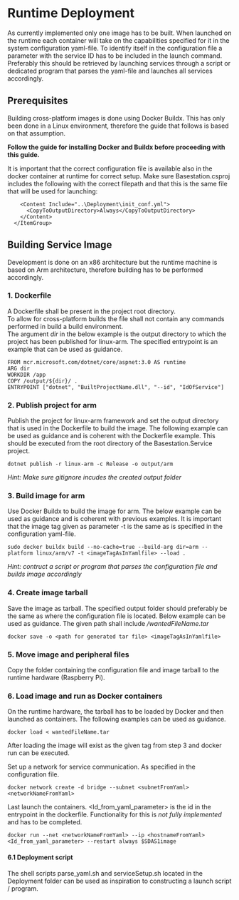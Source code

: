 # Runtime Deployment

As currently implemented only one image has to be built.
When launched on the runtime each container will take on the capabilities specified for it in the system configuration yaml-file.
To identify itself in the configuration file a parameter with the service ID has to be included in the launch command.
Preferably this should be retrieved by launching services through a script or dedicated program that parses the yaml-file and launches all services accordingly.

## Prerequisites

Building cross-platform images is done using Docker Buildx.
This has only been done in a Linux environment, therefore the guide that follows is based on that assumption.  

**Follow the guide for installing Docker and Buildx before proceeding with this guide.**  
  
It is important that the correct configuration file is available also in the docker container at runtime for correct setup.
Make sure Basestation.csproj includes the following with the correct filepath and that this is the same file that will be used for launching:

```<ItemGroup>
    <Content Include="..\Deployment\init_conf.yml">
      <CopyToOutputDirectory>Always</CopyToOutputDirectory>
    </Content>  
  </ItemGroup>
```

## Building Service Image

Development is done on an x86 architecture but the runtime machine is based on Arm architecture, therefore building has to be performed accordingly.<br/> 


### 1. Dockerfile 

A Dockerfile shall be present in the project root directory.  
To allow for cross-platform builds the file shall not contain any commands performed in build a build environment.  
The argument *dir* in the below example is the output directory to which the project has been published for linux-arm. 
The specified entrypoint is an example that can be used as guidance.

```
FROM mcr.microsoft.com/dotnet/core/aspnet:3.0 AS runtime
ARG dir 
WORKDIR /app
COPY /output/${dir}/ .
ENTRYPOINT ["dotnet", "BuiltProjectName.dll", "--id", "IdOfService"] 
```

### 2. Publish project for arm

Publish the project for linux-arm framework and set the output directory that is used in the Dockerfile to build the image.
The following example can be used as guidance and is coherent with the Dockerfile example.
This should be executed from the root directory of the Basestation.Service project.  
```
dotnet publish -r linux-arm -c Release -o output/arm
```
*Hint: Make sure gitignore incudes the created output folder*

### 3. Build image for arm

Use Docker Buildx to build the image for arm.
The below example can be used as guidance and is coherent with previous examples. 
It is important that the image tag given as parameter -t is the same as is specified in the configuration yaml-file. 
```
sudo docker buildx build --no-cache=true --build-arg dir=arm --platform linux/arm/v7 -t <imageTagAsInYamlfile> --load .
```
*Hint: contruct a script or program that parses the configuration file and builds image accordingly*

### 4. Create image tarball

Save the image as tarball. The specified output folder should preferably be the same as where the configuration file is located.
Below example can be used as guidance. The given path shall include */wantedFileName.tar*
```
docker save -o <path for generated tar file> <imageTagAsInYamlfile>
```

### 5. Move image and peripheral files

Copy the folder containing the configuration file and image tarball to the runtime hardware (Raspberry Pi).


### 6. Load image and run as Docker containers

On the runtime hardware, the tarball has to be loaded by Docker and then launched as containers.
The following examples can be used as guidance.  
```
docker load < wantedFileName.tar
```
After loading the image will exist as the given tag from step 3 and docker run can be executed.  

Set up a network for service communication. As specified in the configuration file. 
```
docker network create -d bridge --subnet <subnetFromYaml> <networkNameFromYaml>
```
Last launch the containers.
<Id_from_yaml_parameter> is the id in the entrypoint in the dockerfile. 
Functionality for this is *not fully implemented* and has to be completed.
```
docker run --net <networkNameFromYaml> --ip <hostnameFromYaml> <Id_from_yaml_parameter> --restart always $SDAS1image
```

#### 6.1 Deployment script

The shell scripts parse_yaml.sh and serviceSetup.sh located in the Deployment folder can be used as inspiration to constructing a launch script / program.




